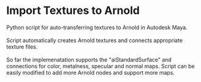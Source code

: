 # Import Textures to Arnold
Python script for auto-transferring textures to Arnold in Autodesk Maya. <br /> <br /> 
Script automatically creates Arnold textures and connects appropriate texture files. <br /> 
<br /> So far the implemenatation supports the "aiStandardSurface" and connections for color, metalness, specular and normal maps. Script can be easily modified to add more Arnold nodes and support more maps.
